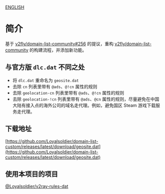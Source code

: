 [ENGLISH](README.ENG.md)
# 简介

基于 [v2fly/domain-list-community#256](https://github.com/v2fly/domain-list-community/issues/256) 的提议，重构 [v2fly/domain-list-community](https://github.com/v2fly/domain-list-community) 的构建流程，并添加新功能。

## 与官方版 `dlc.dat` 不同之处

- 将 `dlc.dat` 重命名为 `geosite.dat`
- 去除 `cn` 列表里带有 `@ads`、`@!cn` 属性的规则
- 去除 `geolocation-cn` 列表里带有 `@ads`、`@!cn` 属性的规则
- 去除 `geolocation-!cn` 列表里带有 `@ads`、`@cn` 属性的规则，尽量避免在中国大陆有接入点的海外公司的域名走代理。例如，避免国区 Steam 游戏下载服务走代理。

## 下载地址

[https://github.com/Loyalsoldier/domain-list-custom/releases/latest/download/geosite.dat](https://github.com/Loyalsoldier/domain-list-custom/releases/latest/download/geosite.dat)

## 使用本项目的项目

[@Loyalsoldier/v2ray-rules-dat](https://github.com/Loyalsoldier/v2ray-rules-dat)
